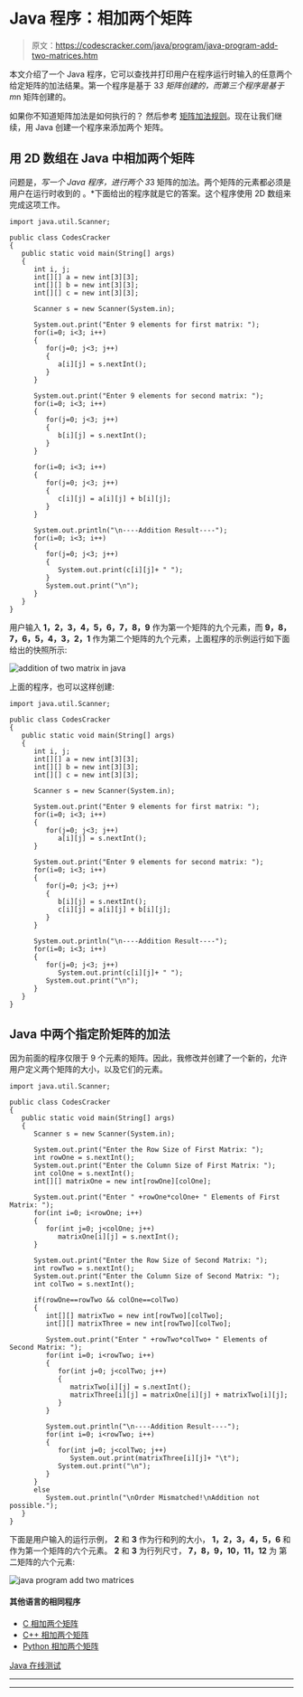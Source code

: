 # Java 程序：相加两个矩阵

> 原文：<https://codescracker.com/java/program/java-program-add-two-matrices.htm>

本文介绍了一个 Java 程序，它可以查找并打印用户在程序运行时输入的任意两个给定矩阵的加法结果。第一个程序是基于 3*3 矩阵创建的，而第三个程序是基于 m*n 矩阵创建的。

如果你不知道矩阵加法是如何执行的？
然后参考 [矩阵加法规则](/nonprog/matrix-addition.htm)。现在让我们继续，用 Java 创建一个程序来添加两个 矩阵。

## 用 2D 数组在 Java 中相加两个矩阵

问题是，*写一个 Java 程序，进行两个 3*3 矩阵的加法。两个矩阵的元素都必须是用户在运行时收到的 。*下面给出的程序就是它的答案。这个程序使用 2D 数组来完成这项工作。

```
import java.util.Scanner;

public class CodesCracker
{
   public static void main(String[] args)
   {
      int i, j;
      int[][] a = new int[3][3];
      int[][] b = new int[3][3];
      int[][] c = new int[3][3];

      Scanner s = new Scanner(System.in);

      System.out.print("Enter 9 elements for first matrix: ");
      for(i=0; i<3; i++)
      {
         for(j=0; j<3; j++)
         {
            a[i][j] = s.nextInt();
         }
      }

      System.out.print("Enter 9 elements for second matrix: ");
      for(i=0; i<3; i++)
      {
         for(j=0; j<3; j++)
         {
            b[i][j] = s.nextInt();
         }
      }

      for(i=0; i<3; i++)
      {
         for(j=0; j<3; j++)
         {
            c[i][j] = a[i][j] + b[i][j];
         }
      }

      System.out.println("\n----Addition Result----");
      for(i=0; i<3; i++)
      {
         for(j=0; j<3; j++)
         {
            System.out.print(c[i][j]+ " ");
         }
         System.out.print("\n");
      }
   }
}
```

用户输入 **1，2，3，4，5，6，7，8，9** 作为第一个矩阵的九个元素，而 **9，8，7，6，5，4，3，2，1** 作为第二个矩阵的九个元素，上面程序的示例运行如下面给出的快照所示:

![addition of two matrix in java](img/c5dfb92c48a6df4624ae61dcc348bb97.png)

上面的程序，也可以这样创建:

```
import java.util.Scanner;

public class CodesCracker
{
   public static void main(String[] args)
   {
      int i, j;
      int[][] a = new int[3][3];
      int[][] b = new int[3][3];
      int[][] c = new int[3][3];

      Scanner s = new Scanner(System.in);

      System.out.print("Enter 9 elements for first matrix: ");
      for(i=0; i<3; i++)
      {
         for(j=0; j<3; j++)
            a[i][j] = s.nextInt();
      }

      System.out.print("Enter 9 elements for second matrix: ");
      for(i=0; i<3; i++)
      {
         for(j=0; j<3; j++)
         {
            b[i][j] = s.nextInt();
            c[i][j] = a[i][j] + b[i][j];
         }
      }

      System.out.println("\n----Addition Result----");
      for(i=0; i<3; i++)
      {
         for(j=0; j<3; j++)
            System.out.print(c[i][j]+ " ");
         System.out.print("\n");
      }
   }
}
```

## Java 中两个指定阶矩阵的加法

因为前面的程序仅限于 9 个元素的矩阵。因此，我修改并创建了一个新的，允许用户定义两个矩阵的大小，以及它们的元素。

```
import java.util.Scanner;

public class CodesCracker
{
   public static void main(String[] args)
   {      
      Scanner s = new Scanner(System.in);

      System.out.print("Enter the Row Size of First Matrix: ");
      int rowOne = s.nextInt();
      System.out.print("Enter the Column Size of First Matrix: ");
      int colOne = s.nextInt();
      int[][] matrixOne = new int[rowOne][colOne];

      System.out.print("Enter " +rowOne*colOne+ " Elements of First Matrix: ");
      for(int i=0; i<rowOne; i++)
      {
         for(int j=0; j<colOne; j++)
            matrixOne[i][j] = s.nextInt();
      }

      System.out.print("Enter the Row Size of Second Matrix: ");
      int rowTwo = s.nextInt();
      System.out.print("Enter the Column Size of Second Matrix: ");
      int colTwo = s.nextInt();

      if(rowOne==rowTwo && colOne==colTwo)
      {
         int[][] matrixTwo = new int[rowTwo][colTwo];
         int[][] matrixThree = new int[rowTwo][colTwo];

         System.out.print("Enter " +rowTwo*colTwo+ " Elements of Second Matrix: ");
         for(int i=0; i<rowTwo; i++)
         {
            for(int j=0; j<colTwo; j++)
            {
               matrixTwo[i][j] = s.nextInt();
               matrixThree[i][j] = matrixOne[i][j] + matrixTwo[i][j];
            }
         }

         System.out.println("\n----Addition Result----");
         for(int i=0; i<rowTwo; i++)
         {
            for(int j=0; j<colTwo; j++)
               System.out.print(matrixThree[i][j]+ "\t");
            System.out.print("\n");
         }
      }
      else
         System.out.println("\nOrder Mismatched!\nAddition not possible.");
   }
}
```

下面是用户输入的运行示例， **2** 和 **3** 作为行和列的大小， **1，2，3，4，5，6** 和 作为第一个矩阵的六个元素。 **2** 和 **3** 为行列尺寸， **7，8，9，10，11，12** 为 第二矩阵的六个元素:

![java program add two matrices](img/cec5a548a0f954cc8b691b622dd5ff10.png)

#### 其他语言的相同程序

*   [C 相加两个矩阵](/c/program/c-program-add-two-matrices.htm)
*   [C++ 相加两个矩阵](/cpp/program/cpp-program-add-two-matrices.htm)
*   [Python 相加两个矩阵](/python/program/python-program-add-two-matrices.htm)

[Java 在线测试](/exam/showtest.php?subid=1)

* * *

* * *